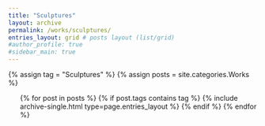 ```yaml
---
title: "Sculptures"
layout: archive
permalink: /works/sculptures/
entries_layout: grid # posts layout (list/grid)
#author_profile: true
#sidebar_main: true
---
```

<body oncontextmenu="return false;">
{% assign tag = "Sculptures" %} <!--tag name-->
{% assign posts = site.categories.Works %}
  <ul> 
  {% for post in posts %}
    {% if post.tags contains tag %}
      {% include archive-single.html type=page.entries_layout %}
    {% endif %}
  {% endfor %}
  </ul>
</body>
